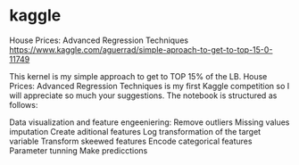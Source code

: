 # kaggle
 House Prices: Advanced Regression Techniques
 https://www.kaggle.com/aguerrad/simple-aproach-to-get-to-top-15-0-11749
 
This kernel is my simple approach to get to TOP 15% of the LB. 
House Prices: Advanced Regression Techniques is my first Kaggle competition so I will appreciate so much your suggestions.
The notebook is structured as follows:

Data visualization and feature engeeniering:
    Remove outliers
    Missing values imputation
    Create aditional features
    Log transformation of the target variable
    Transform skeewed features
    Encode categorical features
Parameter tunning
Make predicctions
